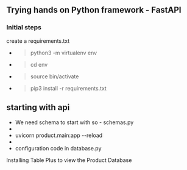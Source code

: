 ## Trying hands on Python framework - FastAPI

### Initial steps

create a requirements.txt
- > python3 -m virtualenv env
- > cd env
- > source bin/activate
- > pip3 install -r requirements.txt


## starting with api

- We need schema to start with so - schemas.py
- 
- uvicorn product.main:app --reload
- 
- configuration code in database.py

Installing Table Plus to view the Product Database

